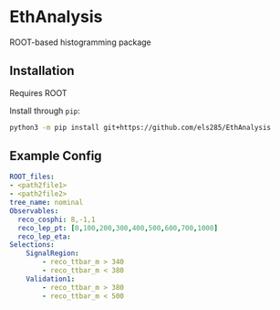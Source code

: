 # EthAnalysis
ROOT-based histogramming package

## Installation
Requires ROOT 

Install through `pip`:
```bash
python3 -m pip install git+https://github.com/els285/EthAnalysis
```

## Example Config
```yaml
ROOT_files: 
- <path2file1>
- <path2file2>
tree_name: nominal
Observables:
  reco_cosphi: 8,-1,1
  reco_lep_pt: [0,100,200,300,400,500,600,700,1000]
  reco_lep_eta:
Selections:
    SignalRegion:
        - reco_ttbar_m > 340
        - reco_ttbar_m < 380
    Validation1:
        - reco_ttbar_m > 380
        - reco_ttbar_m < 500
```
